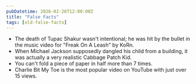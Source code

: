 ```yaml
---
pubDatetime: 2026-02-26T12:00:00Z
title: "False Facts"
tags: [old-false-facts]
---
```


- The death of Tupac Shakur wasn't intentional; he was hit by the bullet in the music video for "Freak On A Leash" by KoRn.
- When Michael Jackson supposedly dangled his child from a building, it was actually a very realistic Cabbage Patch Kid.
- You can't fold a piece of paper in half more than 7 times.
- Charlie Bit My Toe is the most popular video on YouTube with just over 15 views.

